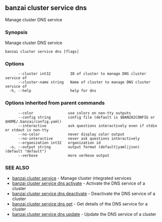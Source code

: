 ## banzai cluster service dns

Manage cluster DNS service

### Synopsis

Manage cluster DNS service

```
banzai cluster service dns [flags]
```

### Options

```
      --cluster int32         ID of cluster to manage DNS cluster service of
      --cluster-name string   Name of cluster to manage DNS cluster service of
  -h, --help                  help for dns
```

### Options inherited from parent commands

```
      --color                use colors on non-tty outputs
      --config string        config file (default is $BANZAICONFIG or $HOME/.banzai/config.yaml)
      --interactive          ask questions interactively even if stdin or stdout is non-tty
      --no-color             never display color output
      --no-interactive       never ask questions interactively
      --organization int32   organization id
  -o, --output string        output format (default|yaml|json) (default "default")
      --verbose              more verbose output
```

### SEE ALSO

* [banzai cluster service](banzai_cluster_service.md)	 - Manage cluster integrated services
* [banzai cluster service dns activate](banzai_cluster_service_dns_activate.md)	 - Activate the DNS service of a cluster
* [banzai cluster service dns deactivate](banzai_cluster_service_dns_deactivate.md)	 - Deactivate the DNS service of a cluster
* [banzai cluster service dns get](banzai_cluster_service_dns_get.md)	 - Get details of the DNS service for a cluster
* [banzai cluster service dns update](banzai_cluster_service_dns_update.md)	 - Update the DNS service of a cluster

